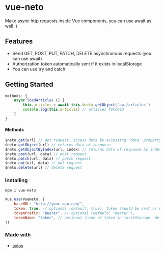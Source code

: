 # vue-neto

Make async http requests inside Vue components, you can use await as well :)

## Features
* Send GET, POST, PUT, PATCH, DELETE asynchronous requests (you can use await)
* Authorization token automatically sent if it exists in localStorage
* You can use try and catch

## Getting Started

```js
methods: {
    async loadArticles () {
        this.articles = await this.$neto.getObject('api/articles')
        console.log(this.articles) // articles fetched 
    }
}
```

#### Methods
```js
$neto.get(url) // get request, access data by accessing 'data' property of result
$neto.getObject(url) // returns data of response
$neto.getObjectByIndex(url, index) // returns data of response by index (id or key)
$neto.post(url, data) // post request 
$neto.patch(url, data) // patch request
$neto.put(url, data) // put request
$neto.delete(url) // delete request
```

### Installing

```sh
npm i vue-neto
```

```js
Vue.use(VueNeto. {
    baseURL: "http://your-app.com/", 
    token: true, // optional (default: true), token should be sent or updated?
    tokenPrefix: "Bearer", // optional (default: "Bearer"),
    tokenName: "token", // optional (name of token in localStorage, default: "token")
})
```

### Made with
* [axios](https://github.com/axios/axios)

